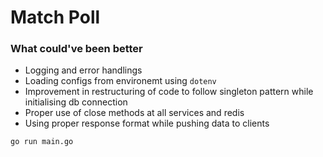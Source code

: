 # Match Poll

### What could've been better
* Logging and error handlings
* Loading configs from environemt using `dotenv`
* Improvement in restructuring of code to follow singleton pattern while initialising db connection 
* Proper use of close methods at all services and redis 
* Using proper response format while pushing data to clients

```go run main.go```